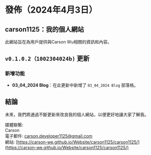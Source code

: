 # 發佈（2024年4月3日）

## carson1125：我的個人網站

此網站旨在為用戶提供與Carson Wu相關的資訊和內容。

## `v0.1.0.2（1002304024b)` 更新

### 新增功能

- **03_04_2024 Blog**：在此更新中新增了 `03_04_2024 Blog` 部落格。

## 結論

未來，我們將通過不斷更新來改良我的個人網站，以便更好地讓大家了解我。

媒體聯繫:<br>
Carson<br>
電子郵件: [carson.developer1125@gmail.com](mailto:carson.developer1125@gmail.com)<br>
網站: [https://carson-we.github.io/Website/carson1125/carson1125/](https://carson-we.github.io/Website/carson1125/carson1125/)
